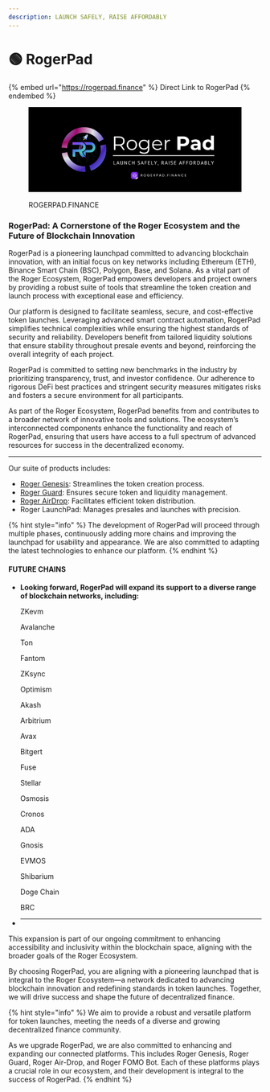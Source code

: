 ```yaml
---
description: LAUNCH SAFELY, RAISE AFFORDABLY
---
```


# 🟢 RogerPad

{% embed url="https://rogerpad.finance" %}
Direct Link to RogerPad
{% endembed %}

<figure><img src="../../../../.gitbook/assets/4.png" alt=""><figcaption><p>ROGERPAD.FINANCE</p></figcaption></figure>

### RogerPad: A Cornerstone of the Roger Ecosystem and the Future of Blockchain Innovation

&#x20;RogerPad is a pioneering launchpad committed to advancing blockchain innovation, with an initial focus on key networks including Ethereum (ETH), Binance Smart Chain (BSC), Polygon, Base, and Solana. As a vital part of the Roger Ecosystem, RogerPad empowers developers and project owners by providing a robust suite of tools that streamline the token creation and launch process with exceptional ease and efficiency.

Our platform is designed to facilitate seamless, secure, and cost-effective token launches. Leveraging advanced smart contract automation, RogerPad simplifies technical complexities while ensuring the highest standards of security and reliability. Developers benefit from tailored liquidity solutions that ensure stability throughout presale events and beyond, reinforcing the overall integrity of each project.

RogerPad is committed to setting new benchmarks in the industry by prioritizing transparency, trust, and investor confidence. Our adherence to rigorous DeFi best practices and stringent security measures mitigates risks and fosters a secure environment for all participants.

&#x20;As part of the Roger Ecosystem, RogerPad benefits from and contributes to a broader network of innovative tools and solutions. The ecosystem’s interconnected components enhance the functionality and reach of RogerPad, ensuring that users have access to a full spectrum of advanced resources for success in the decentralized economy.

***

Our suite of products includes:

* [Roger Genesis](roger-genesis.md): Streamlines the token creation process.
* [Roger Guard](rogerguard.md): Ensures secure token and liquidity management.
* [Roger AirDrop](roger-air-drop.md): Facilitates efficient token distribution.
* Roger LaunchPad: Manages presales and launches with precision.

{% hint style="info" %}
The development of RogerPad will proceed through multiple phases, continuously adding more chains and improving the launchpad for usability and appearance. We are also committed to adapting the latest technologies to enhance our platform.
{% endhint %}

#### FUTURE CHAINS

-   **Looking forward, RogerPad will expand its support to a diverse range of blockchain networks, including:**

    ZKevm

    Avalanche

    Ton

    Fantom

    ZKsync

    Optimism

    Akash

    Arbitrium

    Avax

    Bitgert

    Fuse

    Stellar

    Osmosis

    Cronos

    ADA

    Gnosis

    EVMOS

    Shibarium

    Doge Chain

    BRC
- ***

This expansion is part of our ongoing commitment to enhancing accessibility and inclusivity within the blockchain space, aligning with the broader goals of the Roger Ecosystem.

By choosing RogerPad, you are aligning with a pioneering launchpad that is integral to the Roger Ecosystem—a network dedicated to advancing blockchain innovation and redefining standards in token launches. Together, we will drive success and shape the future of decentralized finance.

{% hint style="info" %}
We aim to provide a robust and versatile platform for token launches, meeting the needs of a diverse and growing decentralized finance community.

&#x20;

As we upgrade RogerPad, we are also committed to enhancing and expanding our connected platforms. This includes Roger Genesis, Roger Guard, Roger Air-Drop, and Roger FOMO Bot. Each of these platforms plays a crucial role in our ecosystem, and their development is integral to the success of RogerPad.
{% endhint %}



